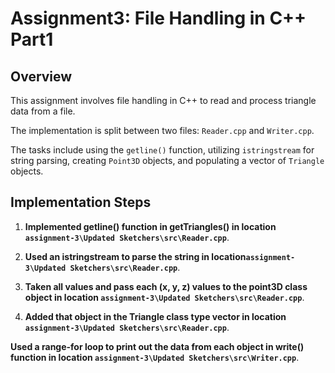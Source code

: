 # Assignment3: File Handling in C++ Part1

## Overview

This assignment involves file handling in C++ to read and process triangle data from a file. 

The implementation is split between two files: `Reader.cpp` and `Writer.cpp`.

The tasks include using the `getline()` function, utilizing `istringstream` for string parsing, creating `Point3D` objects, and populating a vector of `Triangle` objects.

## Implementation Steps

1. **Implemented getline() function in getTriangles() in location `assignment-3\Updated Sketchers\src\Reader.cpp`**.

2. **Used an istringstream to parse the string in location`assignment-3\Updated Sketchers\src\Reader.cpp`**.

3. **Taken all values and pass each (x, y, z) values to the point3D class object in location `assignment-3\Updated Sketchers\src\Reader.cpp`**.

4. **Added that object in the Triangle class type vector in location `assignment-3\Updated Sketchers\src\Reader.cpp`**.

**Used a range-for loop to print out the data from each object in write() function in location `assignment-3\Updated Sketchers\src\Writer.cpp`**.
